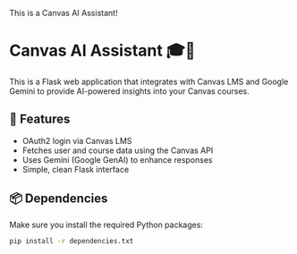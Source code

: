 This is a Canvas AI Assistant!
# Canvas AI Assistant 🎓🤖

This is a Flask web application that integrates with Canvas LMS and Google Gemini to provide AI-powered insights into your Canvas courses.

## 🔧 Features

- OAuth2 login via Canvas LMS
- Fetches user and course data using the Canvas API
- Uses Gemini (Google GenAI) to enhance responses
- Simple, clean Flask interface

## 📦 Dependencies

Make sure you install the required Python packages:

```bash
pip install -r dependencies.txt
